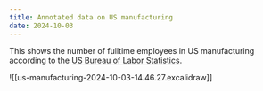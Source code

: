 ```yaml
---
title: Annotated data on US manufacturing
date: 2024-10-03
---
```

This shows the number of fulltime employees in US manufacturing according to the [US Bureau of Labor Statistics](https://data.bls.gov/timeseries/CES3000000001).

![[us-manufacturing-2024-10-03-14.46.27.excalidraw]]